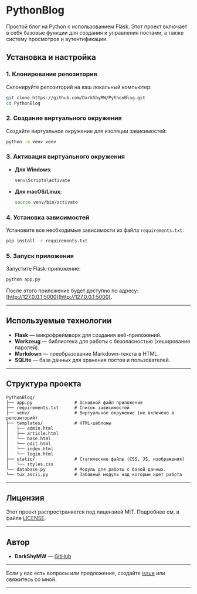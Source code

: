 
# PythonBlog

Простой блог на Python с использованием Flask. Этот проект включает в себя базовые функции для создания и управления постами, а также систему просмотров и аутентификации.

## Установка и настройка

### 1. Клонирование репозитория
Склонируйте репозиторий на ваш локальный компьютер:
```bash
git clone https://github.com/DarkShyMW/PythonBlog.git
cd PythonBlog
```

### 2. Создание виртуального окружения
Создайте виртуальное окружение для изоляции зависимостей:
```bash
python -m venv venv
```

### 3. Активация виртуального окружения
- **Для Windows**:
  ```bash
  venv\Scripts\activate
  ```
- **Для macOS/Linux**:
  ```bash
  source venv/bin/activate
  ```

### 4. Установка зависимостей
Установите все необходимые зависимости из файла `requirements.txt`:
```bash
pip install -r requirements.txt
```

### 5. Запуск приложения
Запустите Flask-приложение:
```bash
python app.py
```
После этого приложение будет доступно по адресу: [http://127.0.0.1:5000](http://127.0.0.1:5000).

---

## Используемые технологии
- **Flask** — микрофреймворк для создания веб-приложений.
- **Werkzeug** — библиотека для работы с безопасностью (хеширование паролей).
- **Markdown** — преобразование Markdown-текста в HTML.
- **SQLite** — база данных для хранения постов и пользователей.

---

## Структура проекта
```
PythonBlog/
├── app.py                # Основной файл приложения
├── requirements.txt      # Список зависимостей
├── venv/                 # Виртуальное окружение (не включено в репозиторий)
├── templates/            # HTML-шаблоны
│   ├── admin.html
│   ├── article.html
│   └── base.html
│   └── edit.html
│   └── index.html
│   └── login.html
├── static/               # Статические файлы (CSS, JS, изображения)
│   └── styles.css
└── database.py           # Модуль для работы с базой данных.
└── tux_ascii.py          # Забавный модуль над которым идет работа 
```

---

## Лицензия
Этот проект распространяется под лицензией MIT. Подробнее см. в файле [LICENSE](LICENSE).

---

## Автор
- **DarkShyMW** — [GitHub](https://github.com/DarkShyMW)

---

Если у вас есть вопросы или предложения, создайте [issue](https://github.com/DarkShyMW/PythonBlog/issues) или свяжитесь со мной.

---
